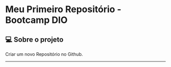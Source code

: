 # Meu Primeiro Repositório - Bootcamp DIO

## 💻 Sobre o projeto

Criar um novo Repositório no Github.

---
